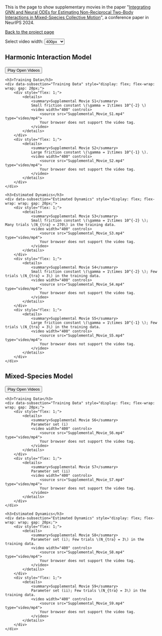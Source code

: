 This is the page to show supplementary movies in the paper "[Integrating GNN and Neural ODEs for Estimating Non-Reciprocal Two-Body Interactions in Mixed-Species Collective Motion](https://openreview.net/forum?id=qwl3EiDi9r)", a conference paper in NeurIPS 2024.

[Back to the project page](https://github.com/MasahitoUWAMICHI/collectiveMotionNN)


<script>
function setVideoWidth(width) {
    const videos = document.querySelectorAll('video');
    videos.forEach(video => {
        video.width = width;
    });
}
</script>

<div>
    <label for="video-width">Select video width: </label>
    <select id="video-width" onchange="setVideoWidth(this.value)">
        <option value="200">200px</option>
        <option value="400" selected>400px</option>
        <option value="600">600px</option>
        <option value="800">800px</option>
        <option value="1000">1000px</option>
    </select>
</div>

<script type="text/javascript" async
src="https://cdnjs.cloudflare.com/ajax/libs/mathjax/2.7.7/MathJax.js?config=TeX-MML-AM_CHTML">
</script>


<script>
function playAllVideos(sectionId) {
    console.log('playAllVideos called with sectionId:', sectionId); // Debugging line

    // Select the target section by ID
    const section = document.getElementById(sectionId);
    if (!section) {
        console.error('Section not found:', sectionId);
        return;
    }
    
    // Select the Training Data and Estimated Dynamics subsections within the section
    const subsections = Array.from(section.querySelectorAll('[data-subsection]')).filter(subsection => 
        subsection.dataset.subsection === "Training Data" || subsection.dataset.subsection === "Estimated Dynamics"
    );
    
    // Iterate through each subsection
    subsections.forEach(subsection => {
        // Find all open <details> elements within the subsection
        const openDetails = subsection.querySelectorAll('details[open]');
        
        // Iterate through each open <details> element
        openDetails.forEach(details => {
            // Find all <video> elements within the open <details> element
            const videos = details.querySelectorAll('video');
            
            // Play each video
            videos.forEach(video => {
                video.play();
            });
        });
    });
}
</script>

<h2>Harmonic Interaction Model</h2>
<div id="harmonic-interaction-model" style="margin-top: 20px;">
    <button onclick="playAllVideos('harmonic-interaction-model')">Play Open Videos</button>
    
    <h3>Training Data</h3>
    <div data-subsection="Training Data" style="display: flex; flex-wrap: wrap; gap: 20px;">
        <div style="flex: 1;">
            <details>
                <summary>Supplemental Movie S1</summary>
                Small friction constant \(\gamma = 1\times 10^{-2} \)
                <video width="400" controls>
                    <source src="Supplemental_Movie_S1.mp4" type="video/mp4">
                    Your browser does not support the video tag.
                </video>
            </details>
        </div>
        <div style="flex: 1;">
            <details>
                <summary>Supplemental Movie S2</summary>
                Large friction constant \(\gamma = 1\times 10^{-1} \).
                <video width="400" controls>
                    <source src="Supplemental_Movie_S2.mp4" type="video/mp4">
                    Your browser does not support the video tag.
                </video>
            </details>
        </div>
    </div>
    
    <h3>Estimated Dynamics</h3>
    <div data-subsection="Estimated Dynamics" style="display: flex; flex-wrap: wrap; gap: 20px;">
        <div style="flex: 1;">
            <details>
                <summary>Supplemental Movie S3</summary>
                Small friction constant \(\gamma = 1\times 10^{-2} \); Many trials \(N_{tra} = 270\) in the training data.
                <video width="400" controls>
                    <source src="Supplemental_Movie_S3.mp4" type="video/mp4">
                    Your browser does not support the video tag.
                </video>
            </details>
        </div>
        <div style="flex: 1;">
            <details>
                <summary>Supplemental Movie S4</summary>
                Small friction constant \(\gamma = 1\times 10^{-2} \); Few trials \(N_{tra} = 3\) in the training data.
                <video width="400" controls>
                    <source src="Supplemental_Movie_S4.mp4" type="video/mp4">
                    Your browser does not support the video tag.
                </video>
            </details>
        </div>
        <div style="flex: 1;">
            <details>
                <summary>Supplemental Movie S5</summary>
                Large friction constant \(\gamma = 1\times 10^{-1} \); Few trials \(N_{tra} = 3\) in the training data.
                <video width="400" controls>
                    <source src="Supplemental_Movie_S5.mp4" type="video/mp4">
                    Your browser does not support the video tag.
                </video>
            </details>
        </div>
    </div>
</div>


<h2>Mixed-Species Model</h2>
<div id="mixed-species-model" style="margin-top: 20px;">
    <button onclick="playAllVideos('mixed-species-model')">Play Open Videos</button>
    
    <h3>Training Data</h3>
    <div data-subsection="Training Data" style="display: flex; flex-wrap: wrap; gap: 20px;">
        <div style="flex: 1;">
            <details>
                <summary>Supplemental Movie S6</summary>
                Parameter set (i)
                <video width="400" controls>
                    <source src="Supplemental_Movie_S6.mp4" type="video/mp4">
                    Your browser does not support the video tag.
                </video>
            </details>
        </div>
        <div style="flex: 1;">
            <details>
                <summary>Supplemental Movie S7</summary>
                Parameter set (ii)
                <video width="400" controls>
                    <source src="Supplemental_Movie_S7.mp4" type="video/mp4">
                    Your browser does not support the video tag.
                </video>
            </details>
        </div>
    </div>
    
    <h3>Estimated Dynamics</h3>
    <div data-subsection="Estimated Dynamics" style="display: flex; flex-wrap: wrap; gap: 20px;">
        <div style="flex: 1;">
            <details>
                <summary>Supplemental Movie S8</summary>
                Parameter set (i); Few trials \(N_{tra} = 3\) in the training data.
                <video width="400" controls>
                    <source src="Supplemental_Movie_S8.mp4" type="video/mp4">
                    Your browser does not support the video tag.
                </video>
            </details>
        </div>
        <div style="flex: 1;">
            <details>
                <summary>Supplemental Movie S9</summary>
                Parameter set (ii); Few trials \(N_{tra} = 3\) in the training data.
                <video width="400" controls>
                    <source src="Supplemental_Movie_S9.mp4" type="video/mp4">
                    Your browser does not support the video tag.
                </video>
            </details>
        </div>
    </div>
</div>


